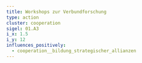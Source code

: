 ```yaml
---
title: Workshops zur Verbundforschung
type: action
cluster: cooperation
sigel: 01.A3
i_x: 1.5
i_y: 12
influences_positively:
  - cooperation__bildung_strategischer_allianzen
---
```

